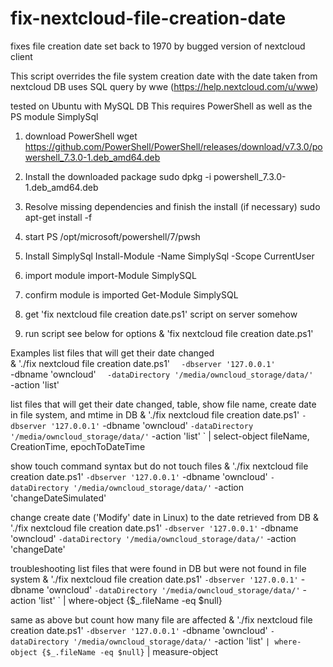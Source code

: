 # fix-nextcloud-file-creation-date
fixes file creation date set back to 1970 by bugged version of nextcloud client

This script overrides the file system creation date with the date taken from nextcloud DB
uses SQL query by wwe (https://help.nextcloud.com/u/wwe)

tested on Ubuntu with MySQL DB
This requires PowerShell as well as the PS module SimplySql

1) download PowerShell
wget https://github.com/PowerShell/PowerShell/releases/download/v7.3.0/powershell_7.3.0-1.deb_amd64.deb

2) Install the downloaded package
sudo dpkg -i powershell_7.3.0-1.deb_amd64.deb

3) Resolve missing dependencies and finish the install (if necessary)
sudo apt-get install -f

4) start PS
/opt/microsoft/powershell/7/pwsh

5) Install SimplySql
Install-Module -Name SimplySql -Scope CurrentUser

6) import module
import-Module SimplySQL

7) confirm module is imported
Get-Module SimplySQL

8) get 'fix nextcloud file creation date.ps1' script on server somehow

9) run script
see below for options
& 'fix nextcloud file creation date.ps1'

Examples
list files that will get their date changed  
& './fix nextcloud file creation date.ps1' `  
	-dbserver '127.0.0.1' `  
	-dbname 'owncloud' `  
	-dataDirectory '/media/owncloud_storage/data/' `  
	-action 'list'  
  
 list files that will get their date changed, table, show file name, create date in file system, and mtime in DB
 & './fix nextcloud file creation date.ps1' `
	-dbserver '127.0.0.1' `
	-dbname 'owncloud' `
	-dataDirectory '/media/owncloud_storage/data/' `
	-action 'list' `
	| select-object fileName, CreationTime, epochToDateTime
 
 show touch command syntax but do not touch files
 & './fix nextcloud file creation date.ps1' `
	-dbserver '127.0.0.1' `
	-dbname 'owncloud' `
	-dataDirectory '/media/owncloud_storage/data/' `
	-action 'changeDateSimulated'

change create date ('Modify' date in Linux) to the date retrieved from DB
& './fix nextcloud file creation date.ps1' `
	-dbserver '127.0.0.1' `
	-dbname 'owncloud' `
	-dataDirectory '/media/owncloud_storage/data/' `
	-action 'changeDate'

troubleshooting
list files that were found in DB but were not found in file system
& './fix nextcloud file creation date.ps1' `
	-dbserver '127.0.0.1' `
	-dbname 'owncloud' `
	-dataDirectory '/media/owncloud_storage/data/' `
	-action 'list' `
	| where-object {$_.fileName -eq $null}
  
  same as above but count how many file are affected
  & './fix nextcloud file creation date.ps1' `
	-dbserver '127.0.0.1' `
	-dbname 'owncloud' `
	-dataDirectory '/media/owncloud_storage/data/' `
	-action 'list' `
	| where-object {$_.fileName -eq $null} `
	| measure-object









